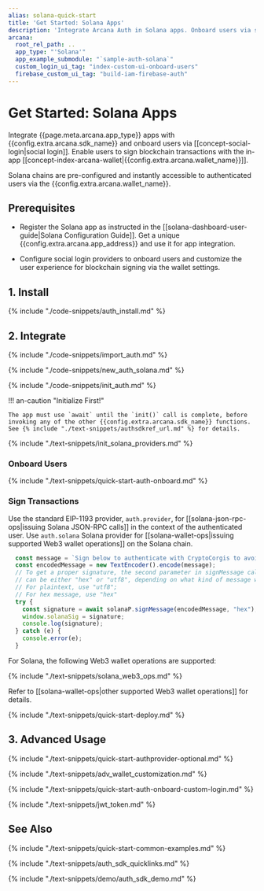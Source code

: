 ```yaml
---
alias: solana-quick-start
title: 'Get Started: Solana Apps'
description: 'Integrate Arcana Auth in Solana apps. Onboard users via social login. Provide instant access to the in-app Arcana wallet for signing transactions.'
arcana:
  root_rel_path: ..
  app_type: "'Solana'"
  app_example_submodule: "`sample-auth-solana`"
  custom_login_ui_tag: "index-custom-ui-onboard-users"
  firebase_custom_ui_tag: "build-iam-firebase-auth"
---
```


# Get Started: Solana Apps

Integrate {{page.meta.arcana.app_type}} apps with {{config.extra.arcana.sdk_name}} and onboard users via [[concept-social-login|social login]]. Enable users to sign blockchain transactions with the in-app [[concept-index-arcana-wallet|{{config.extra.arcana.wallet_name}}]].

Solana chains are pre-configured and instantly accessible to authenticated users via the {{config.extra.arcana.wallet_name}}.

## Prerequisites

* Register the Solana app as instructed in the [[solana-dashboard-user-guide|Solana Configuration Guide]]. Get a unique {{config.extra.arcana.app_address}} and use it for app integration.

* Configure social login providers to onboard users and customize the user experience for blockchain signing via the wallet settings. 

## 1. Install

{% include "./code-snippets/auth_install.md" %}

## 2. Integrate

{% include "./code-snippets/import_auth.md" %}

{% include "./code-snippets/new_auth_solana.md" %}

{% include "./code-snippets/init_auth.md" %}

!!! an-caution "Initialize First!"

    The app must use `await` until the `init()` call is complete, before invoking any of the other {{config.extra.arcana.sdk_name}} functions. See {% include "./text-snippets/authsdkref_url.md" %} for details.

{% include "./text-snippets/init_solana_providers.md" %}

### Onboard Users

{% include "./text-snippets/quick-start-auth-onboard.md" %}

### Sign Transactions

Use the standard EIP-1193 provider, `auth.provider`, for [[solana-json-rpc-ops|issuing Solana JSON-RPC calls]] in the context of the authenticated user.  Use `auth.solana` Solana provider for [[solana-wallet-ops|issuing supported Web3 wallet operations]] on the Solana chain.

```js hl_lines="8"
  const message = `Sign below to authenticate with CryptoCorgis to avoid digital dognappers`;
  const encodedMessage = new TextEncoder().encode(message);
  // To get a proper signature, the second parameter in signMessage call 
  // can be either "hex" or "utf8", depending on what kind of message we are signing. 
  // For plaintext, use "utf8"; 
  // For hex message, use "hex"
  try {
    const signature = await solanaP.signMessage(encodedMessage, "hex");
    window.solanaSig = signature;
    console.log(signature);
  } catch (e) {
    console.error(e);
  }
```

For Solana, the following Web3 wallet operations are supported:

{% include "./text-snippets/solana_web3_ops.md" %}

Refer to [[solana-wallet-ops|other supported Web3 wallet operations]] for details.

{% include "./text-snippets/quick-start-deploy.md" %}

## 3. Advanced Usage

{% include "./text-snippets/quick-start-authprovider-optional.md" %}

{% include "./text-snippets/adv_wallet_customization.md" %}

{% include "./text-snippets/quick-start-auth-onboard-custom-login.md" %}

{% include "./text-snippets/jwt_token.md" %}

## See Also

{% include "./text-snippets/quick-start-common-examples.md" %}

{% include "./text-snippets/auth_sdk_quicklinks.md" %}

{% include "./text-snippets/demo/auth_sdk_demo.md" %}